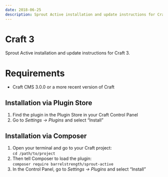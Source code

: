```yaml
---
date: 2018-06-25
description: Sprout Active installation and update instructions for Craft 3.
---
```


# Craft 3

Sprout Active installation and update instructions for Craft 3.

# Requirements

* Craft CMS 3.0.0 or a more recent version of Craft

## Installation via Plugin Store

1. Find the plugin in the Plugin Store in your Craft Control Panel 
2. Go to _Settings → Plugins_ and select “Install”

## Installation via Composer 

1. Open your terminal and go to your Craft project:<br> `cd /path/to/project`
2. Then tell Composer to load the plugin:<br> `composer require barrelstrength/sprout-active`
3. In the Control Panel, go to _Settings → Plugins_ and select “Install”
